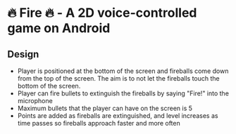 # :fire: Fire :fire: - A 2D voice-controlled game on Android

## Design

* Player is positioned at the bottom of the screen and fireballs come down from the top of the screen. The aim is to not let the fireballs touch the bottom of the screen.
* Player can fire bullets to extinguish the fireballs by saying "Fire!" into the microphone
* Maximum bullets that the player can have on the screen is 5
* Points are added as fireballs are extinguished, and level increases as time passes so fireballs approach faster and more often




